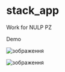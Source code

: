 # stack_app

Work for NULP PZ

Demo

![зображення](https://github.com/IraIvanishak/stack_app/assets/110106748/d4d2f987-184e-42c5-b2dd-7fce9c4eae23)

![зображення](https://github.com/IraIvanishak/stack_app/assets/110106748/21b33ba1-7c6f-40cb-a00a-38b9454207b0)


